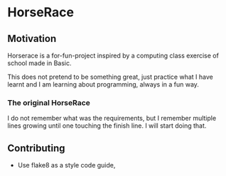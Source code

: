 # HorseRace

## Motivation

Horserace is a for-fun-project inspired by a computing class exercise of school made in Basic.

This does not pretend to be something great, just practice what I have learnt and I am learning about programming, always in a fun way.

### The original HorseRace

I do not remember what was the requirements, but I remember multiple lines growing until one touching the finish line. I will start doing that.

## Contributing

* Use flake8 as a style code guide,
